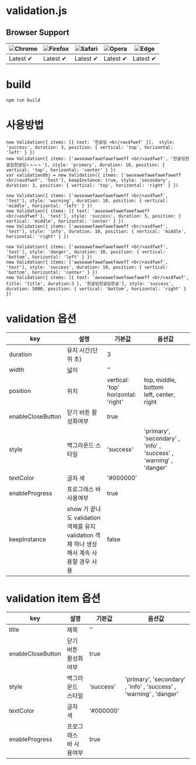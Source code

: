 # validation.js


## Browser Support

![Chrome](https://raw.github.com/alrra/browser-logos/master/src/chrome/chrome_48x48.png) | ![Firefox](https://raw.github.com/alrra/browser-logos/master/src/firefox/firefox_48x48.png) | ![Safari](https://raw.github.com/alrra/browser-logos/master/src/safari/safari_48x48.png) | ![Opera](https://raw.github.com/alrra/browser-logos/master/src/opera/opera_48x48.png) | ![Edge](https://raw.github.com/alrra/browser-logos/master/src/edge/edge_48x48.png)  
--- | --- | --- | --- | --- |  
Latest ✔ | Latest ✔ | Latest ✔ | Latest ✔ | Latest ✔ |  


# build
```
npm run build

```

# 사용방법
```
new Validation({ items: [{ text: '한글임 <br/>asdfwef' }],  style: 'success', duration: 3, position: { vertical: 'top', horizontal: 'left' } })
new Validation({ items: ['awseawefawefawefaweff <br/>asdfwef', '한글임한글임한글임ㄴㄴㄴㄴ'], style: 'primary', duration: 10, position: { vertical: 'top', horizontal: 'center' } })
var validationObj = new Validation({ items: ['awseawefawefawefaweff <br/>asdfwef', 'test'], keepInstance: true, style: 'secondary', duration: 3, position: { vertical: 'top', horizontal: 'right' } })

new Validation({ items: ['awseawefawefawefaweff <br/>asdfwef', 'test'], style: 'warning', duration: 10, position: { vertical: 'middle', horizontal: 'left' } })
new Validation({ items: [{ text: 'awseawefawefawefaweff <br/>asdfwef'}, 'test'], style: 'success', duration: 5, position: { vertical: 'middle', horizontal: 'center' } })
new Validation({ items: ['awseawefawefawefaweff <br/>asdfwef', 'test'], style: 'info', duration: 10, position: { vertical: 'middle', horizontal: 'right' } })

new Validation({ items: ['awseawefawefawefaweff <br/>asdfwef', 'test'], style: 'danger', duration: 10, position: { vertical: 'bottom', horizontal: 'left' } })
new Validation({ items: ['awseawefawefawefaweff <br/>asdfwef', 'test'], style: 'success', duration: 10, position: { vertical: 'bottom', horizontal: 'center' } })
new Validation({ items: [{ text: 'awseawefawefawefaweff <br/>asdfwef', title: 'title', duration:3 }, '한글임한글임한글'], style: 'success', duration: 5000, position: { vertical: 'bottom', horizontal: 'right' } })

```
  

# validation 옵션
| key | 설명 | 기본값 | 옵션값 |
|-----|------|-----|-----|
| duration |  유지 시간(단위 초) |  3 |  |
| width |  넓이 |  '' |  |
| position |   위치 |   vertical: 'top' <br> horizontal: 'right'   |  top, middle, bottom <br>  left, center, right
| enableCloseButton |  닫기 버튼 활성화여부 |  true |  |
| style |  백그라운드 스타일 |  'success' | 'primary', 'secondary' , 'info' , 'success' , 'warning' , 'danger' |
| textColor |  글자 색 |  '#000000' | |
| enableProgress |  프로그래스 바 사용여부 |  true |  |
| keepInstance |  show 가 끝나도 validation 객체를 유지 <br> validation 객체 하나 생성해서 계속 사용할 경우 사용 |  false | 
  


# validation item 옵션
| key | 설명 | 기본값 | 옵션값 |
|-----|------|-----|-----|
| title |  제목 |  '' |  |
| enableCloseButton |  닫기 버튼 활성화여부 |  true |  |
| style |  백그라운드 스타일 |  'success' | 'primary', 'secondary' , 'info' , 'success' , 'warning' , 'danger' |
| textColor |  글자 색 |  '#000000' | |
| enableProgress |  프로그래스 바 사용여부 |  true | |

```
